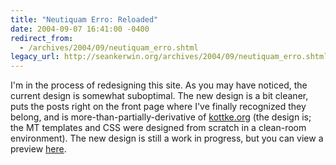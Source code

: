 ```yaml
---
title: "Neutiquam Erro: Reloaded"
date: 2004-09-07 16:41:00 -0400
redirect_from:
  - /archives/2004/09/neutiquam_erro.shtml
legacy_url: http://seankerwin.org/archives/2004/09/neutiquam_erro.shtml
---
```

I'm in the process of redesigning this site. As you may have noticed, the current design is somewhat suboptimal. The new design is a bit cleaner, puts the posts right on the front page where I've finally recognized they belong, and is more-than-partially-derivative of [kottke.org](http://kottke.org/) (the design is; the MT templates and CSS were designed from scratch in a clean-room environment). The new design is still a work in progress, but you can view a preview [here](http://hamstergeddon.dyndns.org/reloaded.shtml).
